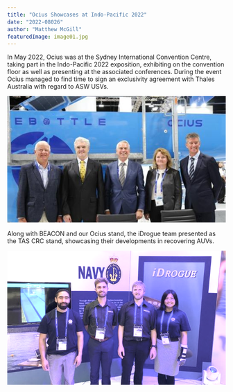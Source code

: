 ```yaml
---
title: "Ocius Showcases at Indo-Pacific 2022"
date: "2022-08026"
author: "Matthew McGill"
featuredImage: image01.jpg
---
```


In May 2022, Ocius was at the Sydney International Convention Centre, taking part in the Indo-Pacific 2022 exposition, exhibiting on the convention floor as well as presenting at the associated conferences.  During the event Ocius managed to find time to sign an exclusivity agreement with Thales Australia with regard to ASW USVs.

![Mark Bethwaite AM (Chairmain Ocius) and Robert Dane (CEO Ocius), Chris Jenkins (CEO Thales Australia), Gwendoline Blandin (Vice President Thales Underwater Systems) and Troy Stephens (Vice President Thales Australia Underwater Systems) in front of Bluebottle USV BEACON](image01.jpg)

Along with BEACON and our Ocius stand, the iDrogue team presented as the TAS CRC stand, showcasing their developments in recovering AUVs.

![iDrogue team at IP22](image02.png)
